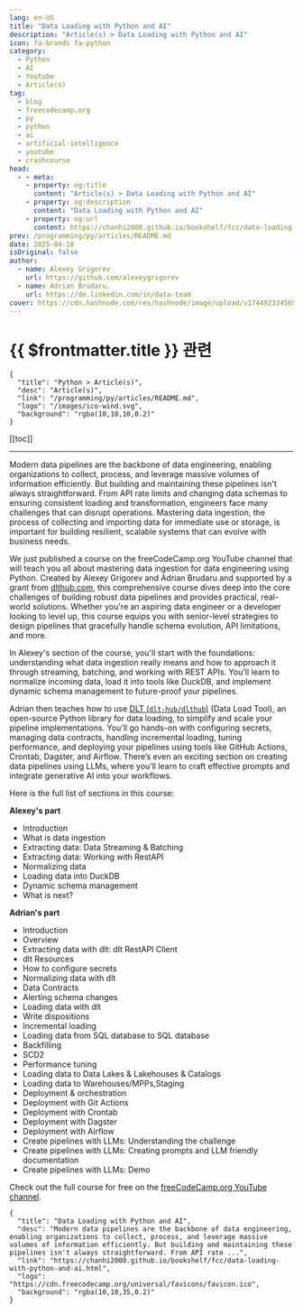 ```yaml
---
lang: en-US
title: "Data Loading with Python and AI"
description: "Article(s) > Data Loading with Python and AI"
icon: fa-brands fa-python
category:
  - Python
  - AI
  - Youtube
  - Article(s)
tag:
  - blog
  - freecodecamp.org
  - py
  - python
  - ai
  - artificial-intelligence
  - youtube
  - crashcourse
head:
  - - meta:
    - property: og:title
      content: "Article(s) > Data Loading with Python and AI"
    - property: og:description
      content: "Data Loading with Python and AI"
    - property: og:url
      content: https://chanhi2000.github.io/bookshelf/fcc/data-loading-with-python-and-ai.html
prev: /programming/py/articles/README.md
date: 2025-04-18
isOriginal: false
author:
  - name: Alexey Grigorev
    url: https://github.com/alexeygrigorev
  - name: Adrian Brudaru.
    url: https://de.linkedin.com/in/data-team
cover: https://cdn.hashnode.com/res/hashnode/image/upload/v1744923345695/c75fb9d7-4552-439a-9550-9c2d63be940d.png
---
```


# {{ $frontmatter.title }} 관련

```component VPCard
{
  "title": "Python > Article(s)",
  "desc": "Article(s)",
  "link": "/programming/py/articles/README.md",
  "logo": "/images/ico-wind.svg",
  "background": "rgba(10,10,10,0.2)"
}
```

[[toc]]

---

<SiteInfo
  name="Data Loading with Python and AI"
  desc="Modern data pipelines are the backbone of data engineering, enabling organizations to collect, process, and leverage massive volumes of information efficiently. But building and maintaining these pipelines isn't always straightforward. From API rate ..."
  url="https://freecodecamp.org/news/data-loading-with-python-and-ai"
  logo="https://cdn.freecodecamp.org/universal/favicons/favicon.ico"
  preview="https://cdn.hashnode.com/res/hashnode/image/upload/v1744923345695/c75fb9d7-4552-439a-9550-9c2d63be940d.png"/>

Modern data pipelines are the backbone of data engineering, enabling organizations to collect, process, and leverage massive volumes of information efficiently. But building and maintaining these pipelines isn't always straightforward. From API rate limits and changing data schemas to ensuring consistent loading and transformation, engineers face many challenges that can disrupt operations. Mastering data ingestion, the process of collecting and importing data for immediate use or storage, is important for building resilient, scalable systems that can evolve with business needs.

We just published a course on the freeCodeCamp.org YouTube channel that will teach you all about mastering data ingestion for data engineering using Python. Created by Alexey Grigorev and Adrian Brudaru and supported by a grant from [<VPIcon icon="fas fa-globe"/>dlthub.com](https://dlthub.com/), this comprehensive course dives deep into the core challenges of building robust data pipelines and provides practical, real-world solutions. Whether you're an aspiring data engineer or a developer looking to level up, this course equips you with senior-level strategies to design pipelines that gracefully handle schema evolution, API limitations, and more.

In Alexey's section of the course, you'll start with the foundations: understanding what data ingestion really means and how to approach it through streaming, batching, and working with REST APIs. You'll learn to normalize incoming data, load it into tools like DuckDB, and implement dynamic schema management to future-proof your pipelines.

Adrian then teaches how to use [DLT (<VPIcon icon="iconfont icon-github"/>`dlt-hub/dlthub`)](https://github.com/dlt-hub/dlthub) (Data Load Tool), an open-source Python library for data loading, to simplify and scale your pipeline implementations. You'll go hands-on with configuring secrets, managing data contracts, handling incremental loading, tuning performance, and deploying your pipelines using tools like GitHub Actions, Crontab, Dagster, and Airflow. There’s even an exciting section on creating data pipelines using LLMs, where you’ll learn to craft effective prompts and integrate generative AI into your workflows.

Here is the full list of sections in this course:

**Alexey's part**

- Introduction
- What is data ingestion
- Extracting data: Data Streaming & Batching
- Extracting data: Working with RestAPI
- Normalizing data
- Loading data into DuckDB
- Dynamic schema management
- What is next?

**Adrian's part**

- Introduction
- Overview
- Extracting data with dlt: dlt RestAPI Client
- dlt Resources
- How to configure secrets
- Normalizing data with dlt
- Data Contracts
- Alerting schema changes
- Loading data with dlt
- Write dispositions
- Incremental loading
- Loading data from SQL database to SQL database
- Backfilling
- SCD2
- Performance tuning
- Loading data to Data Lakes & Lakehouses & Catalogs
- Loading data to Warehouses/MPPs,Staging
- Deployment & orchestration
- Deployment with Git Actions
- Deployment with Crontab
- Deployment with Dagster
- Deployment with Airflow
- Create pipelines with LLMs: Understanding the challenge
- Create pipelines with LLMs: Creating prompts and LLM friendly documentation
- Create pipelines with LLMs: Demo

Check out the full course for free on the [<VPIcon icon="fa-brands fa-youtube"/>freeCodeCamp.org YouTube channel](https://youtu.be/T23Bs75F7ZQ).

<VidStack src="youtube/T23Bs75F7ZQ" />

<!-- TODO: add ARTICLE CARD -->
```component VPCard
{
  "title": "Data Loading with Python and AI",
  "desc": "Modern data pipelines are the backbone of data engineering, enabling organizations to collect, process, and leverage massive volumes of information efficiently. But building and maintaining these pipelines isn't always straightforward. From API rate ...",
  "link": "https://chanhi2000.github.io/bookshelf/fcc/data-loading-with-python-and-ai.html",
  "logo": "https://cdn.freecodecamp.org/universal/favicons/favicon.ico",
  "background": "rgba(10,10,35,0.2)"
}
```

